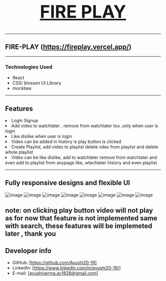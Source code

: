 <h1 align="center">
  <br />
  <a href="https://fireplay.vercel.app/"><h1>FIRE PLAY</h1></a>
</h1>
<hr/>

## FIRE-PLAY  (https://fireplay.vercel.app/)



---
### Technologies Used

- React
- CSS/ blosson UI Library
- mockbee

---

## Features

<li>Login Signup</li>
<li>Add video to watchlater , remove from watchlater too ,only when user is login</li>
<li>Like dislike when user is login</li>
<li>Video can be added in history is play button is clicked</li>
<li>Create Playlist, add video to playlist delete vdeo from playlist and delete whole playlist</li>
<li>Video can be like dislike, add to watchlater remove from watchlater and even add to playlist from anypage like, wtachlater history and even playlist</li>

---

## Fully responsive designs and flexible UI

![image](https://user-images.githubusercontent.com/50084909/162232855-bbb1bded-6f1c-4e03-9287-ebf0988c8364.png)
![image](https://user-images.githubusercontent.com/50084909/162232894-42e8dfb8-a7ba-4d4d-9c26-2cd5b1535274.png)
![image](https://user-images.githubusercontent.com/50084909/162232931-b669d3f5-e607-4394-ba11-b88331d37eb9.png)
![image](https://user-images.githubusercontent.com/50084909/162233094-446af191-5b0a-48cf-9cde-8d711318dd51.png)
![image](https://user-images.githubusercontent.com/50084909/162233146-2ed0a392-4698-4ffc-9c22-0ceb7fb60312.png)
![image](https://user-images.githubusercontent.com/50084909/162233225-862b5d78-c403-453b-8d33-f2a50bc9b481.png)
![image](https://user-images.githubusercontent.com/50084909/162234260-3ff5bcd7-e18b-42f4-95a7-7fafd666a65b.png)
![image](https://user-images.githubusercontent.com/50084909/162234330-ddd9296e-b51f-49b6-b0f0-5d6f95331551.png)

<h2>note: on clicking play button video will not play as for now that feature is not implemented same with search, these features will be implemeted later , thank you</h2>

## Developer info

- GitHub: [https://github.com/Ayushi20-19]
- LinkedIn: [https://www.linkedin.com/in/ayushi20-19/]
- E-mail: [ayushiverma.av1828@gmail.com]
